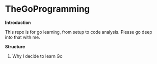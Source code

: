# TheGoProgramming

**Introduction**

This repo is for go learning, from setup to code analysis. Please go deep into
that with me. 

**Structure**

1. Why I decide to learn Go
